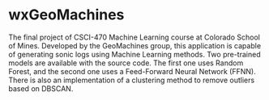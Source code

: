 # wxGeoMachines
The final project of CSCI-470 Machine Learning course at Colorado School of Mines. Developed by the GeoMachines group, this application is capable of generating sonic logs using Machine Learning methods.  Two pre-trained models are available with the source code. The first one uses Random Forest, and the second one uses a Feed-Forward Neural Network (FFNN). There is also an implementation of a clustering method to remove outliers based on DBSCAN.
